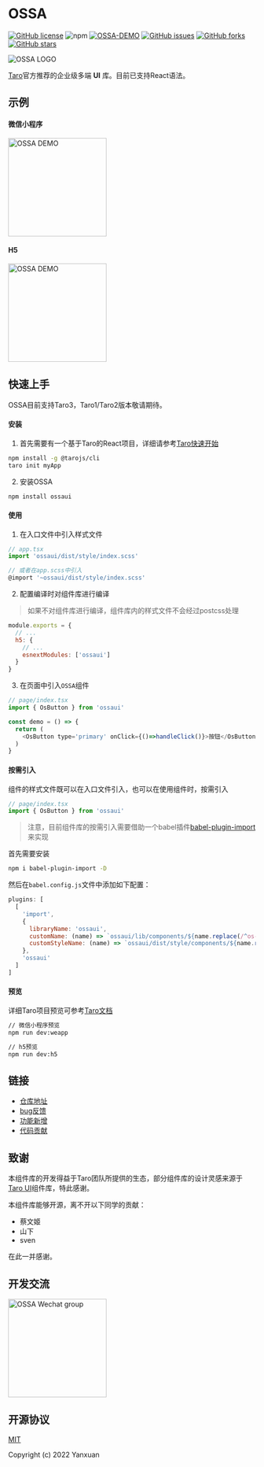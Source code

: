 # OSSA

[![GitHub license](https://img.shields.io/github/license/NeteaseYanxuan/OSSA)](https://github.com/NeteaseYanxuan/OSSA/blob/main/LICENSE)
![npm](https://img.shields.io/npm/v/ossaui)
[![OSSA-DEMO](https://img.shields.io/endpoint?url=https://dashboard.cypress.io/badge/detailed/sfyxka/main&style=flat)](https://dashboard.cypress.io/projects/sfyxka/runs)
[![GitHub issues](https://img.shields.io/github/issues/NeteaseYanxuan/OSSA)](https://github.com/NeteaseYanxuan/OSSA/issues)
[![GitHub forks](https://img.shields.io/github/forks/NeteaseYanxuan/OSSA)](https://github.com/NeteaseYanxuan/OSSA/network)
[![GitHub stars](https://img.shields.io/github/stars/NeteaseYanxuan/OSSA)](https://github.com/NeteaseYanxuan/OSSA/stargazers)

![OSSA LOGO](https://yanxuan.nosdn.127.net/static-union/16563138291bb87d.png)

[Taro](https://taro.aotu.io/)官方推荐的企业级多端 **UI** 库。目前已支持React语法。

## 示例
#### 微信小程序
<img src='https://yanxuan.nosdn.127.net/static-union/1656314230833368.png' width='200' height='200' alt='OSSA DEMO' />

#### H5
<img src='https://yanxuan.nosdn.127.net/static-union/16594970359a4f1b.png' width='200' height='200' alt='OSSA DEMO' />


## 快速上手
OSSA目前支持Taro3，Taro1/Taro2版本敬请期待。

#### 安装

1. 首先需要有一个基于Taro的React项目，详细请参考[Taro快速开始](https://docs.taro.zone/docs/GETTING-STARTED)

```bash
npm install -g @tarojs/cli
taro init myApp
```

2. 安装OSSA

```bash
npm install ossaui
```

#### 使用

1. 在入口文件中引入样式文件

```javascript
// app.tsx
import 'ossaui/dist/style/index.scss'

// 或者在app.scss中引入
@import '~ossaui/dist/style/index.scss'
```
2. 配置编译时对组件库进行编译

> 如果不对组件库进行编译，组件库内的样式文件不会经过postcss处理

```javascript
module.exports = {
  // ...
  h5: {
    // ...
    esnextModules: ['ossaui']
  }
}
```


3. 在页面中引入`OSSA`组件

```javascript
// page/index.tsx
import { OsButton } from 'ossaui'

const demo = () => {
  return (
    <OsButton type='primary' onClick={()=>handleClick()}>按钮</OsButton>
  )
}
```

#### 按需引入

组件的样式文件既可以在入口文件引入，也可以在使用组件时，按需引入

```javascript
// page/index.tsx
import { OsButton } from 'ossaui'
```

> 注意，目前组件库的按需引入需要借助一个babel插件[babel-plugin-import](https://github.com/umijs/babel-plugin-import)来实现

首先需要安装
```bash
npm i babel-plugin-import -D
```

然后在`babel.config.js`文件中添加如下配置：
```javascript
plugins: [
  [
    'import',
    {
      libraryName: 'ossaui',
      customName: (name) => `ossaui/lib/components/${name.replace(/^os-/, '')}`,
      customStyleName: (name) => `ossaui/dist/style/components/${name.replace(/^os-/, '')}.scss`
    },
    'ossaui'
  ]
]
```

#### 预览

详细Taro项目预览可参考[Taro文档](https://docs.taro.zone/docs/GETTING-STARTED#%E7%BC%96%E8%AF%91%E8%BF%90%E8%A1%8C)

```bash
// 微信小程序预览
npm run dev:weapp

// h5预览
npm run dev:h5
```



## 链接
+ [仓库地址](https://github.com/NeteaseYanxuan/OSSA)
+ [bug反馈](https://github.com/NeteaseYanxuan/OSSA/issues/new?assignees=&labels=&template=bug-report.yml)
+ [功能新增](https://github.com/NeteaseYanxuan/OSSA/issues/new?assignees=&labels=%3Asparkles%3A+feature+request&template=feature-request.yml)
+ [代码贡献](./CONTRIBUTING.md)


## 致谢
本组件库的开发得益于Taro团队所提供的生态，部分组件库的设计灵感来源于[Taro UI](https://taro-ui.jd.com/#/)组件库，特此感谢。

本组件库能够开源，离不开以下同学的贡献：
- 蔡文姬
- 山下
- sven

在此一并感谢。

## 开发交流
<img src='https://yanxuan.nosdn.127.net/static-union/16584732150d099a.png' width='200' height='200' alt='OSSA Wechat group' />

## 开源协议
[MIT](https://github.com/NeteaseYanxuan/OSSA/blob/main/LICENSE)

Copyright (c) 2022 Yanxuan
